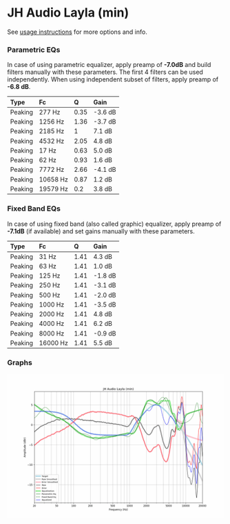 # JH Audio Layla (min)
See [usage instructions](https://github.com/jaakkopasanen/AutoEq#usage) for more options and info.

### Parametric EQs
In case of using parametric equalizer, apply preamp of **-7.0dB** and build filters manually
with these parameters. The first 4 filters can be used independently.
When using independent subset of filters, apply preamp of **-6.8 dB**.

| Type    | Fc       |    Q | Gain    |
|:--------|:---------|:-----|:--------|
| Peaking | 277 Hz   | 0.35 | -3.6 dB |
| Peaking | 1256 Hz  | 1.36 | -3.7 dB |
| Peaking | 2185 Hz  | 1    | 7.1 dB  |
| Peaking | 4532 Hz  | 2.05 | 4.8 dB  |
| Peaking | 17 Hz    | 0.63 | 5.0 dB  |
| Peaking | 62 Hz    | 0.93 | 1.6 dB  |
| Peaking | 7772 Hz  | 2.66 | -4.1 dB |
| Peaking | 10658 Hz | 0.87 | 1.2 dB  |
| Peaking | 19579 Hz | 0.2  | 3.8 dB  |

### Fixed Band EQs
In case of using fixed band (also called graphic) equalizer, apply preamp of **-7.1dB**
(if available) and set gains manually with these parameters.

| Type    | Fc       |    Q | Gain    |
|:--------|:---------|:-----|:--------|
| Peaking | 31 Hz    | 1.41 | 4.3 dB  |
| Peaking | 63 Hz    | 1.41 | 1.0 dB  |
| Peaking | 125 Hz   | 1.41 | -1.8 dB |
| Peaking | 250 Hz   | 1.41 | -3.1 dB |
| Peaking | 500 Hz   | 1.41 | -2.0 dB |
| Peaking | 1000 Hz  | 1.41 | -3.5 dB |
| Peaking | 2000 Hz  | 1.41 | 4.8 dB  |
| Peaking | 4000 Hz  | 1.41 | 6.2 dB  |
| Peaking | 8000 Hz  | 1.41 | -0.9 dB |
| Peaking | 16000 Hz | 1.41 | 5.5 dB  |

### Graphs
![](./JH%20Audio%20Layla%20(min).png)